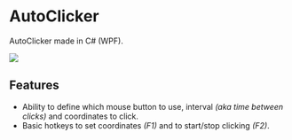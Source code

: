 # AutoClicker
AutoClicker made in C# (WPF).

![](http://i.imgur.com/6heADIz.png)

## Features
* Ability to define which mouse button to use, interval *(aka time between clicks)* and coordinates to click.
* Basic hotkeys to set coordinates *(F1)* and to start/stop clicking *(F2)*.
